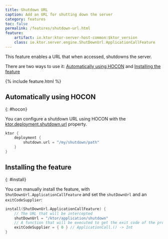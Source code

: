 ```yaml
---
title: Shutdown URL
caption: Add an URL for shutting down the server
category: features
toc: false
permalink: /features/shutdown-url.html
feature:
    artifact: io.ktor:ktor-server-host-common:$ktor_version
    class: io.ktor.server.engine.ShutDownUrl.ApplicationCallFeature
---
```


This feature enables a URL that when accessed, shutdowns the server.

There are two ways to use it: [Automatically using HOCON](#hocon) and [Installing the feature](#install)

{% include feature.html %}

## Automatically using HOCON
{: #hocon}

You can configure a shutdown URL using HOCON with the 
[ktor.deployment.shutdown.url](/servers/configuration.html#general) property.

```kotlin
ktor {
    deployment {
        shutdown.url = "/my/shutdown/path"
    }
}
```

## Installing the feature
{: #install}

You can manually install the feature, with `ShutDownUrl.ApplicationCallFeature` and set the `shutDownUrl` and an `exitCodeSupplier`:

```kotlin
install(ShutDownUrl.ApplicationCallFeature) {
    // The URL that will be intercepted
    shutDownUrl = "/ktor/application/shutdown"
    // A function that will be executed to get the exit code of the process
    exitCodeSupplier = { 0 } // ApplicationCall.() -> Int
}
```
